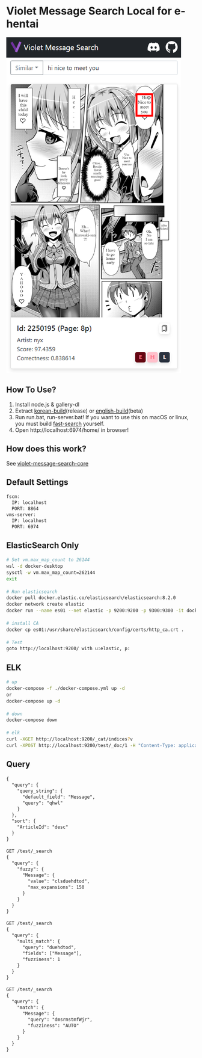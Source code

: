 # Violet Message Search Local for e-hentai

![image alt <](capute-eng.png)

## How To Use?

1. Install node.js & gallery-dl
2. Extract [korean-build](https://github.com/project-violet/violet-message-search-local/releases/download/0.1/dist-kor.zip)(release) or [english-build](https://github.com/project-violet/violet-message-search-local/releases/download/0.1/dist-eng.zip)(beta)
3. Run run.bat, run-server.bat! If you want to use this on macOS or linux, you must build [fast-search](https://github.com/project-violet/violet-message-search-core/tree/master/fast-search) yourself.
4. Open http://localhost:6974/home/ in browser!

## How does this work?

See [violet-message-search-core](https://github.com/project-violet/violet-message-search-core)

## Default Settings

```
fscm:
  IP: localhost
  PORT: 8864
vms-server:
  IP: localhost
  PORT: 6974
```

## ElasticSearch Only

```sh
# Set vm.max_map_count to 26144
wsl -d docker-desktop
sysctl -w vm.max_map_count=262144
exit

# Run elasticsearch
docker pull docker.elastic.co/elasticsearch/elasticsearch:8.2.0
docker network create elastic
docker run --name es01 --net elastic -p 9200:9200 -p 9300:9300 -it docker.elastic.co/elasticsearch/elasticsearch:8.2.0

# install CA
docker cp es01:/usr/share/elasticsearch/config/certs/http_ca.crt .

# Test
goto http://localhost:9200/ with u:elastic, p:
```

## ELK

```sh
# up
docker-compose -f ./docker-compose.yml up -d
or
docker-compose up -d

# down
docker-compose down

# elk
curl -XGET http://localhost:9200/_cat/indices?v
curl -XPOST http://localhost:9200/test/_doc/1 -H "Content-Type: application/json" -d @test.json -v
```

## Query

```
{
  "query": {
    "query_string": {
      "default_field": "Message",
      "query": "qhwl"
    }
  },
  "sort": {
    "ArticleId": "desc"
  }
}

GET /test/_search
{
  "query": {
    "fuzzy": {
      "Message": {
        "value": "clsduehdtod",
        "max_expansions": 150
      }
    }
  }
}

GET /test/_search
{
  "query": {
    "multi_match": {
      "query": "duehdtod",
      "fields": ["Message"],
      "fuzziness": 1
    }
  }
}

GET /test/_search
{
  "query": {
    "match": {
      "Message": {
        "query": "dmsrmstmfWjr",
        "fuzziness": "AUTO"
      }
    }
  }
}
```
